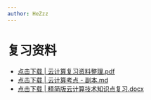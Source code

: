 ```yaml
---
author: HeZzz
---
```


# 复习资料

- [点击下载 | 云计算复习资料整理.pdf](https://cs-speedrun.github.io/documents/%E4%BA%91%E8%AE%A1%E7%AE%97%E6%8A%80%E6%9C%AF/%E5%A4%8D%E4%B9%A0%E8%B5%84%E6%96%99/%E4%BA%91%E8%AE%A1%E7%AE%97%E5%A4%8D%E4%B9%A0%E8%B5%84%E6%96%99%E6%95%B4%E7%90%86.pdf)
- [点击下载 | 云计算考点 - 副本.md](https://cs-speedrun.github.io/documents/%E4%BA%91%E8%AE%A1%E7%AE%97%E6%8A%80%E6%9C%AF/%E5%A4%8D%E4%B9%A0%E8%B5%84%E6%96%99/%E4%BA%91%E8%AE%A1%E7%AE%97%E8%80%83%E7%82%B9%20-%20%E5%89%AF%E6%9C%AC.md)
- [点击下载 | 精简版云计算技术知识点复习.docx](https://cs-speedrun.github.io/documents/%E4%BA%91%E8%AE%A1%E7%AE%97%E6%8A%80%E6%9C%AF/%E5%A4%8D%E4%B9%A0%E8%B5%84%E6%96%99/%E7%B2%BE%E7%AE%80%E7%89%88%E4%BA%91%E8%AE%A1%E7%AE%97%E6%8A%80%E6%9C%AF%E7%9F%A5%E8%AF%86%E7%82%B9%E5%A4%8D%E4%B9%A0.docx)